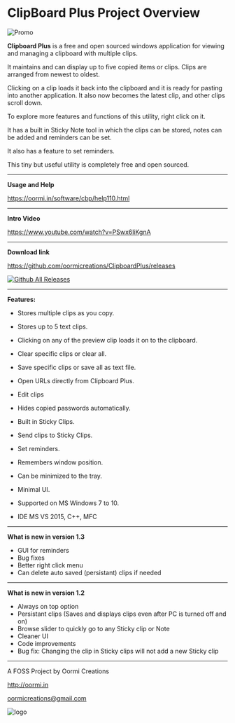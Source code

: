 # ClipBoard Plus Project Overview

![Promo](https://oormi.in/software/cbp/images/promohelp.jpg)


**Clipboard Plus** is a free and open sourced windows application for viewing and managing a clipboard with multiple clips.

It maintains and can display up to five copied items or clips. Clips are arranged from newest to oldest.

Clicking on a clip loads it back into the clipboard and it is ready for pasting into another application. It also now becomes the latest clip, and other clips scroll down.

To explore more features and functions of this utility, right click on it.

It has a built in Sticky Note tool in which the clips can be stored, notes can be added and reminders can be set.

It also has a feature to set reminders.

This tiny but useful utility is completely free and open sourced. 

---

**Usage and Help**

https://oormi.in/software/cbp/help110.html

---

**Intro Video**

https://www.youtube.com/watch?v=PSwx6liKgnA

---

**Download link**

https://github.com/oormicreations/ClipboardPlus/releases

[![Github All Releases](https://img.shields.io/github/downloads/oormicreations/ClipboardPlus/total.svg)]()

---

**Features:**

* Stores multiple clips as you copy.
* Stores up to 5 text clips.
* Clicking on any of the preview clip loads it on to the clipboard.
* Clear specific clips or clear all.
* Save specific clips or save all as text file.
* Open URLs directly from Clipboard Plus.
* Edit clips
* Hides copied passwords automatically.

* Built in Sticky Clips.
* Send clips to Sticky Clips.
* Set reminders.

* Remembers window position.
* Can be minimized to the tray.
* Minimal UI.

* Supported on MS Windows 7 to 10.
* IDE MS VS 2015, C++, MFC

---

**What is new in version 1.3**

* GUI for reminders
* Bug fixes
* Better right click menu
* Can delete auto saved (persistant) clips if needed

---

**What is new in version 1.2**

* Always on top option
* Persistant clips (Saves and displays clips even after PC is turned off and on)
* Browse slider to quickly go to any Sticky clip or Note
* Cleaner UI
* Code improvements
* Bug fix: Changing the clip in Sticky clips will not add a new Sticky clip


---

A FOSS Project by Oormi Creations

http://oormi.in

oormicreations@gmail.com


![logo](https://oormi.in/software/cbp/images/OormiLogo.png)